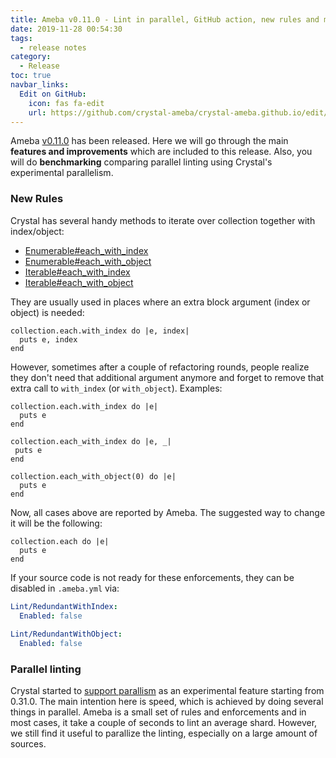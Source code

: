 ```yaml
---
title: Ameba v0.11.0 - Lint in parallel, GitHub action, new rules and more.
date: 2019-11-28 00:54:30
tags:
  - release notes
category:
  - Release
toc: true
navbar_links:
  Edit on GitHub:
    icon: fas fa-edit
    url: https://github.com/crystal-ameba/crystal-ameba.github.io/edit/site/source/_posts/release-v0.11.0.md
---
```


Ameba [v0.11.0](https://github.com/crystal-ameba/ameba/releases/tag/v0.11.0) has been released.
Here we will go through the main **features and improvements** which are included to this
release. Also, you will do **benchmarking** comparing parallel linting using
Crystal's experimental parallelism. 

<!-- more -->

### New Rules

Crystal has several handy methods to iterate over collection together with
index/object:

- [Enumerable#each_with_index](https://crystal-lang.org/api/0.31.1/Enumerable.html#each_with_index(offset=0,&block)-instance-method)
- [Enumerable#each_with_object](https://crystal-lang.org/api/0.31.1/Enumerable.html#each_with_object(obj,&block)-instance-method)
- [Iterable#each_with_index](https://crystal-lang.org/api/0.31.1/Iterable.html#each_with_index(offset=0)-instance-method)
- [Iterable#each_with_object](https://crystal-lang.org/api/0.31.1/Iterable.html#each_with_object(obj)-instance-method)

They are usually used in places where an extra block argument (index or object) is
needed:

```crystal
collection.each.with_index do |e, index|
  puts e, index
end
```

However, sometimes after a couple of refactoring rounds, people realize they
don't need that additional argument anymore and forget to remove that extra call to
`with_index` (or `with_object`). Examples:

```crystal
collection.each.with_index do |e|
  puts e
end

collection.each_with_index do |e, _|
 puts e
end

collection.each_with_object(0) do |e|
  puts e
end
```

Now, all cases above are reported by Ameba. The suggested way to change it will be
the following:

```crystal
collection.each do |e|
  puts e
end
```

If your source code is not ready for these enforcements, they can be disabled in `.ameba.yml` via:

```yml
Lint/RedundantWithIndex:
  Enabled: false
  
Lint/RedundantWithObject:
  Enabled: false
```

### Parallel linting

Crystal started to [support parallism](https://crystal-lang.org/2019/09/06/parallelism-in-crystal.html)
 as an experimental feature starting from 0.31.0. The main intention here is
 speed, which is achieved by doing several things in parallel. Ameba is a small set
 of rules and enforcements and in most cases, it take a couple of seconds to lint
 an average shard. However, we still find it useful to parallize the linting,
 especially on a large amount of sources.
 
